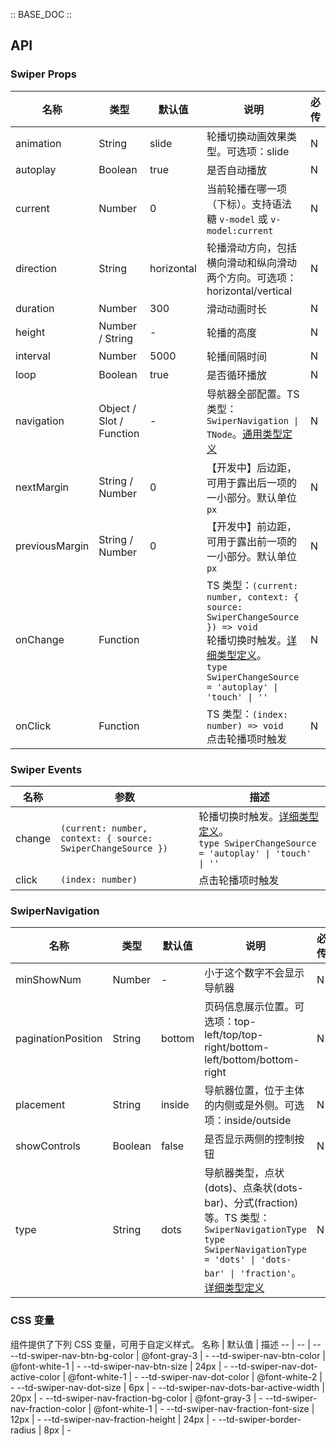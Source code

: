 :: BASE_DOC ::

## API
### Swiper Props

名称 | 类型 | 默认值 | 说明 | 必传
-- | -- | -- | -- | --
animation | String | slide | 轮播切换动画效果类型。可选项：slide | N
autoplay | Boolean | true | 是否自动播放 | N
current | Number | 0 | 当前轮播在哪一项（下标）。支持语法糖 `v-model` 或 `v-model:current` | N
direction | String | horizontal | 轮播滑动方向，包括横向滑动和纵向滑动两个方向。可选项：horizontal/vertical | N
duration | Number | 300 | 滑动动画时长 | N
height | Number / String | - | 轮播的高度 | N
interval | Number | 5000 | 轮播间隔时间 | N
loop | Boolean | true | 是否循环播放 | N
navigation | Object / Slot / Function | - | 导航器全部配置。TS 类型：`SwiperNavigation \| TNode`。[通用类型定义](https://github.com/Tencent/tdesign-mobile-vue/blob/develop/src/common.ts) | N
nextMargin | String / Number | 0 | 【开发中】后边距，可用于露出后一项的一小部分。默认单位 `px` | N
previousMargin | String / Number | 0 | 【开发中】前边距，可用于露出前一项的一小部分。默认单位 `px` | N
onChange | Function |  | TS 类型：`(current: number, context: { source: SwiperChangeSource }) => void`<br/>轮播切换时触发。[详细类型定义](https://github.com/Tencent/tdesign-mobile-vue/tree/develop/src/swiper/type.ts)。<br/>`type SwiperChangeSource = 'autoplay' \| 'touch' \| ''`<br/> | N
onClick | Function |  | TS 类型：`(index: number) => void`<br/>点击轮播项时触发 | N

### Swiper Events

名称 | 参数 | 描述
-- | -- | --
change | `(current: number, context: { source: SwiperChangeSource })` | 轮播切换时触发。[详细类型定义](https://github.com/Tencent/tdesign-mobile-vue/tree/develop/src/swiper/type.ts)。<br/>`type SwiperChangeSource = 'autoplay' \| 'touch' \| ''`<br/>
click | `(index: number)` | 点击轮播项时触发

### SwiperNavigation

名称 | 类型 | 默认值 | 说明 | 必传
-- | -- | -- | -- | --
minShowNum | Number | - | 小于这个数字不会显示导航器 | N
paginationPosition | String | bottom | 页码信息展示位置。可选项：top-left/top/top-right/bottom-left/bottom/bottom-right | N
placement | String | inside | 导航器位置，位于主体的内侧或是外侧。可选项：inside/outside | N
showControls | Boolean | false | 是否显示两侧的控制按钮 | N
type | String | dots | 导航器类型，点状(dots)、点条状(dots-bar)、分式(fraction)等。TS 类型：`SwiperNavigationType` `type SwiperNavigationType = 'dots' \| 'dots-bar' \| 'fraction'`。[详细类型定义](https://github.com/Tencent/tdesign-mobile-vue/tree/develop/src/swiper/type.ts) | N


### CSS 变量
组件提供了下列 CSS 变量，可用于自定义样式。
名称 | 默认值 | 描述 
-- | -- | --
--td-swiper-nav-btn-bg-color | @font-gray-3 | - 
--td-swiper-nav-btn-color | @font-white-1 | - 
--td-swiper-nav-btn-size | 24px | - 
--td-swiper-nav-dot-active-color | @font-white-1 | - 
--td-swiper-nav-dot-color | @font-white-2 | - 
--td-swiper-nav-dot-size | 6px | - 
--td-swiper-nav-dots-bar-active-width | 20px | - 
--td-swiper-nav-fraction-bg-color | @font-gray-3 | - 
--td-swiper-nav-fraction-color | @font-white-1 | - 
--td-swiper-nav-fraction-font-size | 12px | - 
--td-swiper-nav-fraction-height | 24px | - 
--td-swiper-border-radius | 8px | - 
